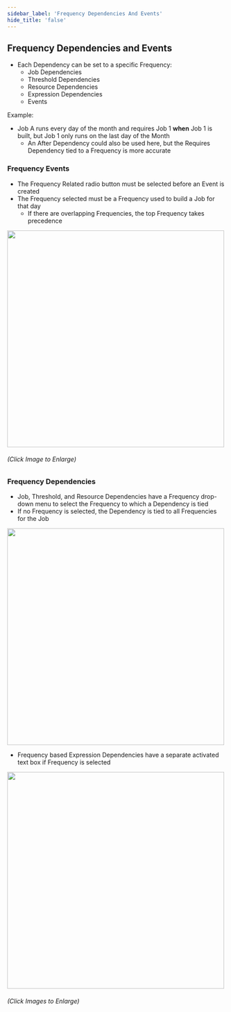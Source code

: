 ```yaml
---
sidebar_label: 'Frequency Dependencies And Events'
hide_title: 'false'
---
```


## Frequency Dependencies and Events

* Each Dependency can be set to a specific Frequency:
    * Job Dependencies
    * Threshold Dependencies
    * Resource Dependencies
    * Expression Dependencies
    * Events

Example:  

* Job A runs every day of the month and requires Job 1 **when** Job 1 is built, but Job 1 only runs on the last day of the Month  
    * An After Dependency could also be used here, but the Requires Dependency tied to a Frequency is more accurate  

### Frequency Events

* The Frequency Related radio button must be selected before an Event is created
* The Frequency selected must be a Frequency used to build a Job for that day
    * If there are overlapping Frequencies, the top Frequency takes precedence

<a href="imgadvanced/FrequencyRelated.png" target="_blank"><img src="imgadvanced/FrequencyRelated.png" width="500"></img></a>   

###### (Click Image to Enlarge)

### Frequency Dependencies

* Job, Threshold, and Resource Dependencies have a Frequency drop-down menu to select the Frequency to which a Dependency is tied
* If no Frequency is selected, the Dependency is tied to all Frequencies for the Job

<a href="imgadvanced/AddFrequencyDependency.png" target="_blank"><img src="imgadvanced/AddFrequencyDependency.png" width="500"></img></a>   

* Frequency based Expression Dependencies have a separate activated text box if Frequency is selected

<a href="imgadvanced/FrequencyListBox.png" target="_blank"><img src="imgadvanced/FrequencyListBox.png" width="500"></img></a>   

###### (Click Images to Enlarge)